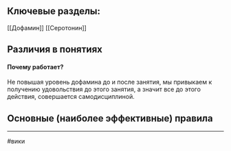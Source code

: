 ## Ключевые разделы:

[[Дофамин]]
[[Серотонин]]



## Различия в понятиях 















#### Почему работает?
Не повышая уровень дофамина до и после занятия, мы привыкаем к получению удовольствия до этого занятия, а значит все до этого действия, совершается самодисциплиной. 


## Основные (наиболее эффективные) правила 


---
#вики 